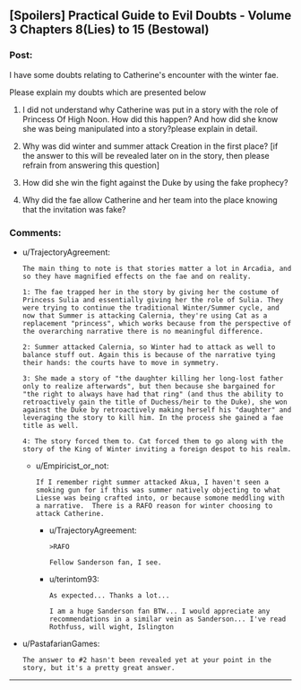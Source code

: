 ## [Spoilers] Practical Guide to Evil Doubts - Volume 3 Chapters 8(Lies) to 15 (Bestowal)

### Post:

I have some doubts relating to Catherine's encounter with the winter fae.

Please explain my doubts which are presented below

1. I did not understand why Catherine was put in a story with the role of Princess Of High Noon. How did this happen? And how did she know she was being manipulated into a story?please explain in detail. 

2. Why was did winter and summer attack Creation in the first place? [if the answer to this will be revealed later on in the story, then please refrain from answering this question]

3. How did she win the fight against the Duke by using the fake prophecy?

4. Why did the fae allow Catherine and her team into the place knowing that the invitation was fake?

### Comments:

- u/TrajectoryAgreement:
  ```
  The main thing to note is that stories matter a lot in Arcadia, and so they have magnified effects on the fae and on reality.

  1: The fae trapped her in the story by giving her the costume of Princess Sulia and essentially giving her the role of Sulia. They were trying to continue the traditional Winter/Summer cycle, and now that Summer is attacking Calernia, they're using Cat as a replacement "princess", which works because from the perspective of the overarching narrative there is no meaningful difference.

  2: Summer attacked Calernia, so Winter had to attack as well to balance stuff out. Again this is because of the narrative tying their hands: the courts have to move in symmetry.

  3: She made a story of "the daughter killing her long-lost father only to realize afterwards", but then because she bargained for "the right to always have had that ring" (and thus the ability to retroactively gain the title of Duchess/heir to the Duke), she won against the Duke by retroactively making herself his "daughter" and leveraging the story to kill him. In the process she gained a fae title as well.

  4: The story forced them to. Cat forced them to go along with the story of the King of Winter inviting a foreign despot to his realm.
  ```

  - u/Empiricist_or_not:
    ```
    If I remember right summer attacked Akua, I haven't seen a smoking gun for if this was summer natively objecting to what Liesse was being crafted into, or because somone meddling with a narrative.  There is a RAFO reason for winter choosing to attack Catherine.
    ```

    - u/TrajectoryAgreement:
      ```
      >RAFO

      Fellow Sanderson fan, I see.
      ```

    - u/terintom93:
      ```
      As expected... Thanks a lot...

      I am a huge Sanderson fan BTW... I would appreciate any recommendations in a similar vein as Sanderson... I've read Rothfuss, will wight, Islington
      ```

- u/PastafarianGames:
  ```
  The answer to #2 hasn't been revealed yet at your point in the story, but it's a pretty great answer.
  ```

---

